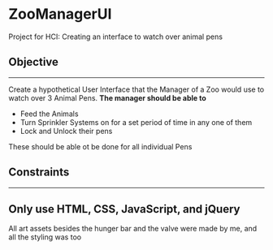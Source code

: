 # ZooManagerUI
Project for HCI: Creating an interface to watch over animal pens

## Objective
-----
Create a hypothetical User Interface that the Manager of a Zoo would use to watch over 3 Animal Pens. 
**The manager should be able to**
  - Feed the Animals
  - Turn Sprinkler Systems on for a set period of time in any one of them
  - Lock and Unlock their pens
  
 These should be able ot be done for all individual Pens

## Constraints
-----
Only use HTML, CSS, JavaScript, and jQuery
-----

All art assets besides the hunger bar and the valve were made by me, and all the styling was too
